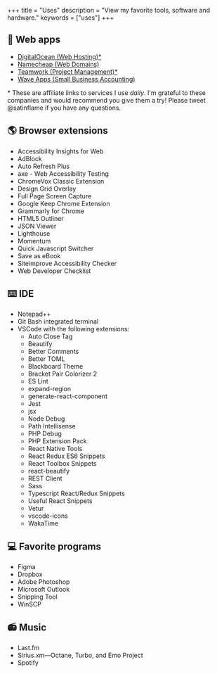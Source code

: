 +++
title = "Uses"
description = "View my favorite tools, software and hardware."
keywords = ["uses"]
+++


## 🔗 Web apps

- [DigitalOcean (Web Hosting)*](https://m.do.co/c/37313c752e08)
- [Namecheap (Web Domains)](https://namecheap.com)
- [Teamwork (Project Management)*](https://www.teamwork.com/partner/5c1s2ilctg)
- [Wave Apps (Small Business Accounting)](https://waveapps.com)

\* These are affiliate links to services I use *daily*. I'm grateful to these companies and would recommend you give them a try! Please tweet @satinflame if you have any questions. 

## 🌎 Browser extensions 

- Accessibility Insights for Web
- AdBlock
- Auto Refresh Plus
- axe - Web Accessibility Testing
- ChromeVox Classic Extension
- Design Grid Overlay
- Full Page Screen Capture
- Google Keep Chrome Extension
- Grammarly for Chrome
- HTML5 Outliner
- JSON Viewer
- Lighthouse
- Momentum
- Quick Javascript Switcher
- Save as eBook
- Siteimprove Accessibility Checker
- Web Developer Checklist


## ⌨️ IDE 

- Notepad++  
- Git Bash integrated terminal
- VSCode with the following extensions:
  - Auto Close Tag
  - Beautify
  - Better Comments
  - Better TOML
  - Blackboard Theme
  - Bracket Pair Colorizer 2
  - ES Lint
  - expand-region
  - generate-react-component
  - Jest
  - jsx
  - Node Debug
  - Path Intellisense
  - PHP Debug
  - PHP Extension Pack
  - React Native Tools
  - React Redux ES6 Snippets
  - React Toolbox Snippets
  - react-beautify
  - REST Client
  - Sass
  - Typescript React/Redux Snippets
  - Useful React Snippets
  - Vetur
  - vscode-icons
  - WakaTime



## 💻 Favorite programs

- Figma
- Dropbox
- Adobe Photoshop
- Microsoft Outlook
- Snipping Tool 
- WinSCP


## 📻 Music

- Last.fm
- Sirius.xm—Octane, Turbo, and Emo Project
- Spotify